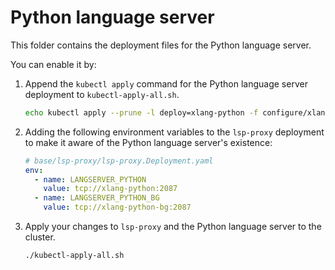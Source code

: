# Python language server

This folder contains the deployment files for the Python language server.

You can enable it by:

1. Append the `kubectl apply` command for the Python language server deployment to `kubectl-apply-all.sh`.

   ```bash
   echo kubectl apply --prune -l deploy=xlang-python -f configure/xlang/python/ --recursive >> kubectl-apply-all.sh
   ```

2. Adding the following environment variables to the `lsp-proxy` deployment to make it aware of the Python language server's existence:

   ```yaml
   # base/lsp-proxy/lsp-proxy.Deployment.yaml
   env:
     - name: LANGSERVER_PYTHON
       value: tcp://xlang-python:2087
     - name: LANGSERVER_PYTHON_BG
       value: tcp://xlang-python-bg:2087
   ```

3. Apply your changes to `lsp-proxy` and the Python language server to the cluster.

   ```bash
   ./kubectl-apply-all.sh
   ```
